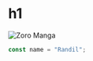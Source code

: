  # h1

![Zoro Manga](https://github.com/user-attachments/assets/6162722b-feaf-4901-9c7e-c9b495f87ce8)

``` javascript
const name = "Randil";
```
